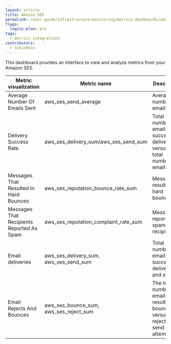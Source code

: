 ```yaml
---
layout: article
title: Amazon SES
permalink: /user-guide/infrastructure-monitoring/metrics-dashboards/amazon-ses.html 
flags:
  logzio-plan: pro
tags:
  - metrics integrations
contributors:
  - nshishkin
---
```




This dashboard provides an interface to view and analyze metrics from your Amazon SES.

| Metric visualization                      | Metric name                                  | Description                                                                           |
| ----------------------------------------- | -------------------------------------------- | ------------------------------------------------------------------------------------- |
| Average Number Of Emails Sent             | aws\_ses\_send\_average                      | Average number of emails sent.                                                        |
| Delivery Success Rate                     | aws\_ses\_delivery\_sum/aws\_ses\_send\_sum  | Total number of emails successfully delivered versus the total number of emails sent. |
| Messages That Resulted In Hard Bounces    | aws\_ses\_reputation\_bounce\_rate\_sum      | Messages resulted in hard bounces.                                                    |
| Messages That Recipients Reported As Spam | aws\_ses\_reputation\_complaint\_rate\_sum   | Messages reported as spam by recipients.                                              |
| Email deliveries                          | aws\_ses\_delivery\_sum, aws\_ses\_send\_sum | Total number of emails successfully delivered and sent                                |
| Email Rejects And Bounces                 | aws\_ses\_bounce\_sum, aws\_ses\_reject\_sum | The total number of emails that resulted in a bounce versus rejected send attempts.   |
